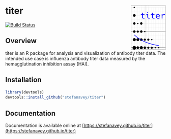 # titer <img src="logo.png" align="right" height="140" width="109" />

[![Build Status](https://travis-ci.org/stefanavey/titer.svg?branch=master)](https://travis-ci.org/stefanavey/titer)

## Overview

titer is an R package for analysis and visualization of antibody titer data.  The intended use case is influenza antibody titer data measured by the hemagglutination inhibition assay (HAI).

## Installation

```r
library(devtools)
devtools::install_github("stefanavey/titer")
```

## Documentation

Documentation is available online at [https://stefanavey.github.io/titer](https://stefanavey.github.io/titer)
